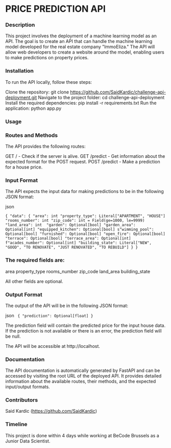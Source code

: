# PRICE PREDICTION API

### Description

This project involves the deployment of a machine learning model as an API. The goal is to create an API that can handle the machine learning model developed for the real estate company "ImmoEliza." The API will allow web developers to create a website around the model, enabling users to make predictions on property prices.

### Installation

To run the API locally, follow these steps:

Clone the repository: git clone <https://github.com/SaidKardic/challenge-api-deployment.git>
Navigate to the project folder: cd challenge-api-deployment
Install the required dependencies: pip install -r requirements.txt
Run the application: python app.py

### Usage

### Routes and Methods

The API provides the following routes:

GET / - Check if the server is alive.
GET /predict - Get information about the expected format for the POST request.
POST /predict - Make a prediction for a house price.

### Input Format

The API expects the input data for making predictions to be in the following JSON format:

json

`{
  "data": {
    "area": int
    "property_type": Literal["APARTMENT", "HOUSE"]
    "rooms_number": int
    "zip_code": int = Field(ge=1000, le=9999)
    "land_area": int 
    "garden": Optional[bool]
    "garden_area": Optional[int]
    "equipped_kitchen": Optional[bool]
    s"wimming_pool": Optional[bool]
    "furnished": Optional[bool]
    "open_fire": Optional[bool]
    "terrace": Optional[bool]
    "terrace_area": Optional[int]
    f"acades_number": Optional[int]
    "building_state": Literal["NEW", "GOOD", "TO RENOVATE", "JUST RENOVATED", "TO REBUILD"]
  }
}`
### The required fields are:

area
property_type
rooms_number
zip_code
land_area
building_state

All other fields are optional.

### Output Format
The output of the API will be in the following JSON format:

json
`
{
  "prediction": Optional[float]
}`

The prediction field will contain the predicted price for the input house data. If the prediction is not available or there is an error, the prediction field will be null.

The API will be accessible at http://localhost.

### Documentation

The API documentation is automatically generated by FastAPI and can be accessed by visiting the root URL of the deployed API. It provides detailed information about the available routes, their methods, and the expected input/output formats.

### Contributors

Said Kardic (https://github.com/SaidKardic)

### Timeline

This project is done within 4 days while working at BeCode Brussels as a Junior Data Scientist.